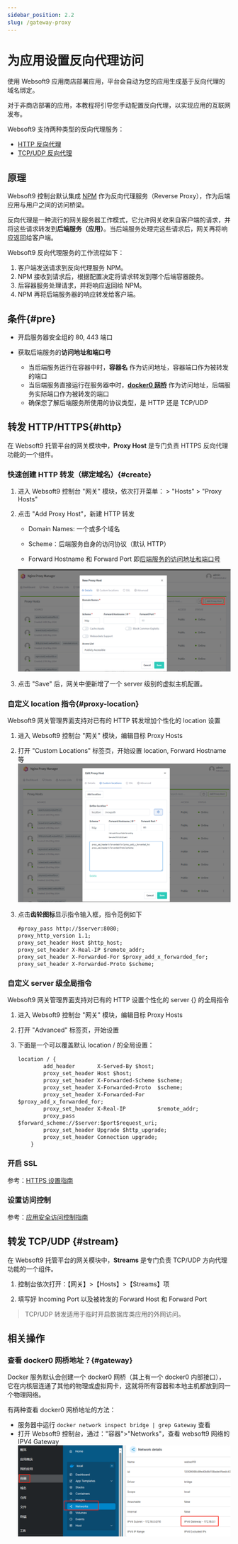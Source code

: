```yaml
---
sidebar_position: 2.2
slug: /gateway-proxy
---
```


# 为应用设置反向代理访问

使用 Websoft9 应用商店部署应用，平台会自动为您的应用生成基于反向代理的域名绑定。   

对于非商店部署的应用，本教程将引导您手动配置反向代理，以实现应用的互联网发布。

Websoft9 支持两种类型的反向代理服务：

- [HTTP 反向代理](#http)
- [TCP/UDP 反向代理](#stream)

## 原理

Websoft9 控制台默认集成 [NPM](https://nginxproxymanager.com/guide/) 作为反向代理服务（Reverse Proxy），作为后端应用与用户之间的访问桥梁。  

反向代理是一种流行的网关服务器工作模式，它允许网关收来自客户端的请求，并将这些请求转发到**后端服务（应用）**。当后端服务处理完这些请求后，网关再将响应返回给客户端。

Websoft9 反向代理服务的工作流程如下：

1. 客户端发送请求到反向代理服务 NPM。
2. NPM 接收到请求后，根据配置决定将请求转发到哪个后端容器服务。
3. 后容器服务处理请求，并将响应返回给 NPM。
4. NPM 再将后端服务器的响应转发给客户端。

## 条件{#pre}

- 开启服务器安全组的 80, 443 端口

- 获取后端服务的**访问地址和端口号**

  - 当后端服务运行在容器中时，**容器名** 作为访问地址，容器端口作为被转发的端口
  - 当后端服务直接运行在服务器中时，**[docker0 网桥](#gateway)** 作为访问地址，后端服务实际端口作为被转发的端口
  - 确保您了解后端服务所使用的协议类型，是 HTTP 还是 TCP/UDP

## 转发 HTTP/HTTPS{#http}

在 Websoft9 托管平台的网关模块中，**Proxy Host** 是专门负责 HTTPS 反向代理功能的一个组件。   

### 快速创建 HTTP 转发（绑定域名）{#create}

1. 进入 Websoft9 控制台 "网关" 模块，依次打开菜单： > "Hosts" > "Proxy Hosts"

2. 点击 "Add Proxy Host"，新建 HTTP 转发

   - Domain Names: 一个或多个域名

   - Scheme：后端服务自身的访问协议（默认 HTTP）

   - Forward Hostname 和 Forward Port 即[后端服务的访问地址和端口号](#pre)

   ![](./assets/websoft9-npm-createhttp.png)
  
3. 点击 "Save" 后，网关中便新增了一个 server 级别的虚拟主机配置。

### 自定义 location 指令{#proxy-location}

Websoft9 网关管理界面支持对已有的 HTTP 转发增加个性化的 location 设置

1. 进入 Websoft9 控制台 "网关" 模块，编辑目标 Proxy Hosts

2. 打开 "Custom Locations" 标签页，开始设置 location, Forward Hostname 等
   ![](./assets/websoft9-npm-addlocations.png)

3. 点击**齿轮图标**显示指令输入框，指令范例如下
    ```
    #proxy_pass http://$server:8080; 
    proxy_http_version 1.1;
    proxy_set_header Host $http_host;
    proxy_set_header X-Real-IP $remote_addr;
    proxy_set_header X-Forwarded-For $proxy_add_x_forwarded_for;
    proxy_set_header X-Forwarded-Proto $scheme;
    ```

### 自定义 server 级全局指令

Websoft9 网关管理界面支持对已有的 HTTP 设置个性化的 server {} 的全局指令

1. 进入 Websoft9 控制台 "网关" 模块，编辑目标 Proxy Hosts

2. 打开 "Advanced" 标签页，开始设置

3. 下面是一个可以覆盖默认 location / 的全局设置：  

    ```
    location / {
            add_header       X-Served-By $host;
            proxy_set_header Host $host;
            proxy_set_header X-Forwarded-Scheme $scheme;
            proxy_set_header X-Forwarded-Proto  $scheme;
            proxy_set_header X-Forwarded-For    $proxy_add_x_forwarded_for;
            proxy_set_header X-Real-IP          $remote_addr;
            proxy_pass       $forward_scheme://$server:$port$request_uri;
            proxy_set_header Upgrade $http_upgrade;
            proxy_set_header Connection upgrade;
        }
    ```

### 开启 SSL

参考：[HTTPS 设置指南](./domain-https)

### 设置访问控制

参考：[应用安全访问控制指南](./domain-auth)

## 转发 TCP/UDP {#stream}

在 Websoft9 托管平台的网关模块中，**Streams**  是专门负责 TCP/UDP 方向代理功能的一个组件。

1. 控制台依次打开：【网关】>【Hosts】>【Streams】项

2. 填写好 Incoming Port 以及被转发的 Forward Host 和 Forward Port

> TCP/UDP 转发适用于临时开启数据库类应用的外网访问。 

## 相关操作

### 查看 docker0 网桥地址？{#gateway}

Docker 服务默认会创建一个 docker0 网桥（其上有一个 docker0 内部接口），它在内核层连通了其他的物理或虚拟网卡，这就将所有容器和本地主机都放到同一个物理网络。   

有两种查看 docker0 网桥地址的方法：

- 服务器中运行 `docker network inspect bridge | grep Gateway` 查看
- 打开 Websoft9 控制台，通过："容器">"Networks"，查看 websoft9 网络的 IPV4 Gateway
  ![](./assets/websoft9-container-gateway.png)